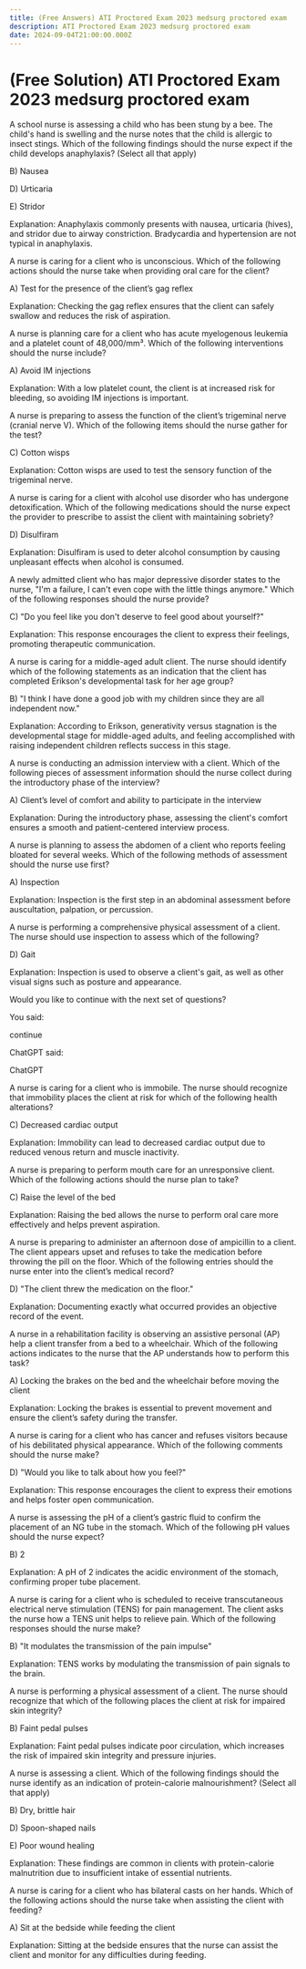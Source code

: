 ```yaml
---
title: (Free Answers) ATI Proctored Exam 2023 medsurg proctored exam
description: ATI Proctored Exam 2023 medsurg proctored exam
date: 2024-09-04T21:00:00.000Z
---
```


# (Free Solution) ATI Proctored Exam 2023 medsurg proctored exam

A school nurse is assessing a child who has been stung by a
bee. The child's hand is swelling and the nurse notes that the child is
allergic to insect stings. Which of the following findings should the nurse
expect if the child develops anaphylaxis? (Select all that apply)

B) Nausea

D) Urticaria

E) Stridor

Explanation: Anaphylaxis commonly presents with nausea,
urticaria (hives), and stridor due to airway constriction. Bradycardia and
hypertension are not typical in anaphylaxis.

A nurse is caring for a client who is unconscious. Which of
the following actions should the nurse take when providing oral care for the
client?

A) Test for the presence of the client’s gag reflex

Explanation: Checking the gag reflex ensures that the client
can safely swallow and reduces the risk of aspiration.

A nurse is planning care for a client who has acute
myelogenous leukemia and a platelet count of 48,000/mm³. Which of the following
interventions should the nurse include?

A) Avoid IM injections

Explanation: With a low platelet count, the client is at
increased risk for bleeding, so avoiding IM injections is important.

A nurse is preparing to assess the function of the client’s
trigeminal nerve (cranial nerve V). Which of the following items should the
nurse gather for the test?

C) Cotton wisps

Explanation: Cotton wisps are used to test the sensory
function of the trigeminal nerve.

A nurse is caring for a client with alcohol use disorder who
has undergone detoxification. Which of the following medications should the
nurse expect the provider to prescribe to assist the client with maintaining
sobriety?

D) Disulfiram

Explanation: Disulfiram is used to deter alcohol consumption
by causing unpleasant effects when alcohol is consumed.

A newly admitted client who has major depressive disorder
states to the nurse, "I'm a failure, I can't even cope with the little
things anymore." Which of the following responses should the nurse
provide?

C) "Do you feel like you don't deserve to feel good
about yourself?"

Explanation: This response encourages the client to express
their feelings, promoting therapeutic communication.

A nurse is caring for a middle-aged adult client. The nurse
should identify which of the following statements as an indication that the
client has completed Erikson's developmental task for her age group?

B) "I think I have done a good job with my children
since they are all independent now."

Explanation: According to Erikson, generativity versus
stagnation is the developmental stage for middle-aged adults, and feeling
accomplished with raising independent children reflects success in this stage.

A nurse is conducting an admission interview with a client.
Which of the following pieces of assessment information should the nurse
collect during the introductory phase of the interview?

A) Client’s level of comfort and ability to participate in
the interview

Explanation: During the introductory phase, assessing the
client's comfort ensures a smooth and patient-centered interview process.

A nurse is planning to assess the abdomen of a client who
reports feeling bloated for several weeks. Which of the following methods of
assessment should the nurse use first?

A) Inspection

Explanation: Inspection is the first step in an abdominal
assessment before auscultation, palpation, or percussion.

A nurse is performing a comprehensive physical assessment of
a client. The nurse should use inspection to assess which of the following?

D) Gait

Explanation: Inspection is used to observe a client's gait,
as well as other visual signs such as posture and appearance.

Would you like to continue with the next set of questions?

You said:

continue

ChatGPT said:

ChatGPT

A nurse is caring for a client who is immobile. The nurse
should recognize that immobility places the client at risk for which of the
following health alterations?

C) Decreased cardiac output

Explanation: Immobility can lead to decreased cardiac output
due to reduced venous return and muscle inactivity.

A nurse is preparing to perform mouth care for an unresponsive
client. Which of the following actions should the nurse plan to take?

C) Raise the level of the bed

Explanation: Raising the bed allows the nurse to perform
oral care more effectively and helps prevent aspiration.

A nurse is preparing to administer an afternoon dose of
ampicillin to a client. The client appears upset and refuses to take the
medication before throwing the pill on the floor. Which of the following
entries should the nurse enter into the client’s medical record?

D) "The client threw the medication on the floor."

Explanation: Documenting exactly what occurred provides an
objective record of the event.

A nurse in a rehabilitation facility is observing an
assistive personal (AP) help a client transfer from a bed to a wheelchair.
Which of the following actions indicates to the nurse that the AP understands
how to perform this task?

A) Locking the brakes on the bed and the wheelchair before
moving the client

Explanation: Locking the brakes is essential to prevent
movement and ensure the client’s safety during the transfer.

A nurse is caring for a client who has cancer and refuses
visitors because of his debilitated physical appearance. Which of the following
comments should the nurse make?

D) "Would you like to talk about how you feel?"

Explanation: This response encourages the client to express
their emotions and helps foster open communication.

A nurse is assessing the pH of a client’s gastric fluid to
confirm the placement of an NG tube in the stomach. Which of the following pH
values should the nurse expect?

B) 2

Explanation: A pH of 2 indicates the acidic environment of
the stomach, confirming proper tube placement.

A nurse is caring for a client who is scheduled to receive
transcutaneous electrical nerve stimulation (TENS) for pain management. The
client asks the nurse how a TENS unit helps to relieve pain. Which of the
following responses should the nurse make?

B) "It modulates the transmission of the pain
impulse"

Explanation: TENS works by modulating the transmission of
pain signals to the brain.

A nurse is performing a physical assessment of a client. The
nurse should recognize that which of the following places the client at risk
for impaired skin integrity?

B) Faint pedal pulses

Explanation: Faint pedal pulses indicate poor circulation,
which increases the risk of impaired skin integrity and pressure injuries.

A nurse is assessing a client. Which of the following
findings should the nurse identify as an indication of protein-calorie
malnourishment? (Select all that apply)

B) Dry, brittle hair

D) Spoon-shaped nails

E) Poor wound healing

Explanation: These findings are common in clients with
protein-calorie malnutrition due to insufficient intake of essential nutrients.

A nurse is caring for a client who has bilateral casts on
her hands. Which of the following actions should the nurse take when assisting
the client with feeding?

A) Sit at the bedside while feeding the client

Explanation: Sitting at the bedside ensures that the nurse
can assist the client and monitor for any difficulties during feeding.

 
